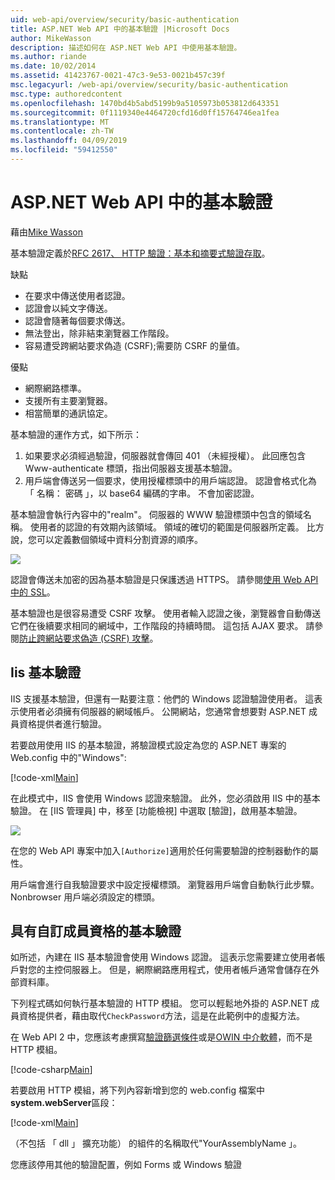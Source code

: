 ```yaml
---
uid: web-api/overview/security/basic-authentication
title: ASP.NET Web API 中的基本驗證 |Microsoft Docs
author: MikeWasson
description: 描述如何在 ASP.NET Web API 中使用基本驗證。
ms.author: riande
ms.date: 10/02/2014
ms.assetid: 41423767-0021-47c3-9e53-0021b457c39f
msc.legacyurl: /web-api/overview/security/basic-authentication
msc.type: authoredcontent
ms.openlocfilehash: 1470bd4b5abd5199b9a5105973b053812d643351
ms.sourcegitcommit: 0f1119340e4464720cfd16d0ff15764746ea1fea
ms.translationtype: MT
ms.contentlocale: zh-TW
ms.lasthandoff: 04/09/2019
ms.locfileid: "59412550"
---
```

# <a name="basic-authentication-in-aspnet-web-api"></a>ASP.NET Web API 中的基本驗證

藉由[Mike Wasson](https://github.com/MikeWasson)

基本驗證定義於[RFC 2617、 HTTP 驗證：基本和摘要式驗證存取](http://www.ietf.org/rfc/rfc2617.txt)。

缺點

- 在要求中傳送使用者認證。
- 認證會以純文字傳送。
- 認證會隨著每個要求傳送。
- 無法登出，除非結束瀏覽器工作階段。
- 容易遭受跨網站要求偽造 (CSRF);需要防 CSRF 的量值。

優點

- 網際網路標準。
- 支援所有主要瀏覽器。
- 相當簡單的通訊協定。

基本驗證的運作方式，如下所示：

1. 如果要求必須經過驗證，伺服器就會傳回 401 （未經授權）。 此回應包含 Www-authenticate 標頭，指出伺服器支援基本驗證。
2. 用戶端會傳送另一個要求，使用授權標頭中的用戶端認證。 認證會格式化為 「 名稱： 密碼 」，以 base64 編碼的字串。 不會加密認證。

基本驗證會執行內容中的"realm"。 伺服器的 WWW 驗證標頭中包含的領域名稱。 使用者的認證的有效期內該領域。 領域的確切的範圍是伺服器所定義。 比方說，您可以定義數個領域中資料分割資源的順序。

![](basic-authentication/_static/image1.png)

認證會傳送未加密的因為基本驗證是只保護透過 HTTPS。 請參閱[使用 Web API 中的 SSL](working-with-ssl-in-web-api.md)。

基本驗證也是很容易遭受 CSRF 攻擊。 使用者輸入認證之後，瀏覽器會自動傳送它們在後續要求相同的網域中，工作階段的持續時間。 這包括 AJAX 要求。 請參閱[防止跨網站要求偽造 (CSRF) 攻擊](preventing-cross-site-request-forgery-csrf-attacks.md)。

## <a name="basic-authentication-with-iis"></a>Iis 基本驗證

IIS 支援基本驗證，但還有一點要注意：他們的 Windows 認證驗證使用者。 這表示使用者必須擁有伺服器的網域帳戶。 公開網站，您通常會想要對 ASP.NET 成員資格提供者進行驗證。

若要啟用使用 IIS 的基本驗證，將驗證模式設定為您的 ASP.NET 專案的 Web.config 中的"Windows":

[!code-xml[Main](basic-authentication/samples/sample1.xml)]

在此模式中，IIS 會使用 Windows 認證來驗證。 此外，您必須啟用 IIS 中的基本驗證。 在 [IIS 管理員] 中，移至 [功能檢視] 中選取 [驗證]，啟用基本驗證。

![](basic-authentication/_static/image2.png)

在您的 Web API 專案中加入`[Authorize]`適用於任何需要驗證的控制器動作的屬性。

用戶端會進行自我驗證要求中設定授權標頭。 瀏覽器用戶端會自動執行此步驟。 Nonbrowser 用戶端必須設定的標頭。

## <a name="basic-authentication-with-custom-membership"></a>具有自訂成員資格的基本驗證

如所述，內建在 IIS 基本驗證會使用 Windows 認證。 這表示您需要建立使用者帳戶對您的主控伺服器上。 但是，網際網路應用程式，使用者帳戶通常會儲存在外部資料庫。

下列程式碼如何執行基本驗證的 HTTP 模組。 您可以輕鬆地外掛的 ASP.NET 成員資格提供者，藉由取代`CheckPassword`方法，這是在此範例中的虛擬方法。

在 Web API 2 中，您應該考慮撰寫[驗證篩選條件](authentication-filters.md)或是[OWIN 中介軟體](../../../aspnet/overview/owin-and-katana/index.md)，而不是 HTTP 模組。

[!code-csharp[Main](basic-authentication/samples/sample2.cs)]

若要啟用 HTTP 模組，將下列內容新增到您的 web.config 檔案中**system.webServer**區段：

[!code-xml[Main](basic-authentication/samples/sample3.xml?highlight=4)]

（不包括 「 dll 」 擴充功能） 的組件的名稱取代"YourAssemblyName 」。

您應該停用其他的驗證配置，例如 Forms 或 Windows 驗證
